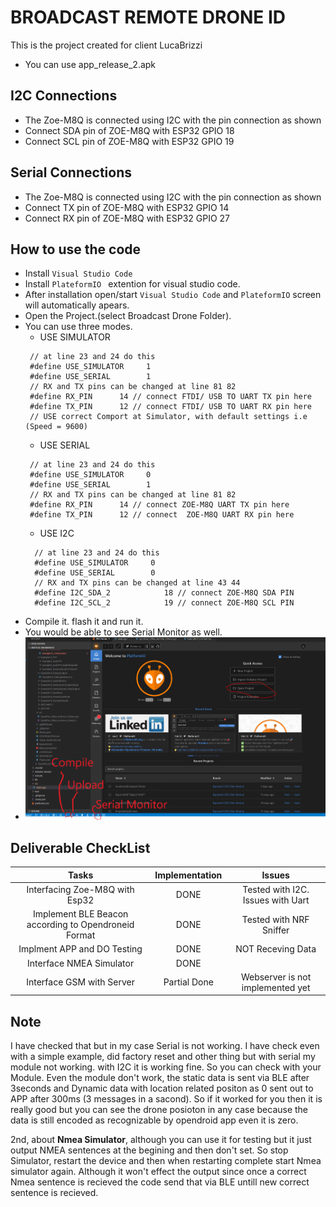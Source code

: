 # BROADCAST REMOTE DRONE ID
This is the project created for client LucaBrizzi
* You can use app_release_2.apk

## I2C Connections
* The Zoe-M8Q is connected using I2C with the pin connection as shown
* Connect SDA pin of ZOE-M8Q with ESP32 GPIO 18
* Connect SCL pin of ZOE-M8Q with ESP32 GPIO 19


## Serial Connections
* The Zoe-M8Q is connected using I2C with the pin connection as shown
* Connect TX pin of ZOE-M8Q with ESP32 GPIO 14
* Connect RX pin of ZOE-M8Q with ESP32 GPIO 27




## How to use the code
* Install  `Visual Studio Code`
* Install `PlateformIO ` extention for visual studio code.
* After installation open/start  `Visual Studio Code` and `PlateformIO` screen will automatically apears.
* Open the Project.(select Broadcast Drone Folder).
* You can use three modes. 
  * USE SIMULATOR
   ```
    // at line 23 and 24 do this
    #define USE_SIMULATOR     1
    #define USE_SERIAL        1
    // RX and TX pins can be changed at line 81 82
    #define RX_PIN      14 // connect FTDI/ USB TO UART TX pin here
    #define TX_PIN      12 // connect FTDI/ USB TO UART RX pin here
    // USE correct Comport at Simulator, with default settings i.e (Speed = 9600)
   ```
  * USE SERIAL
   ```
    // at line 23 and 24 do this
    #define USE_SIMULATOR     0
    #define USE_SERIAL        1
    // RX and TX pins can be changed at line 81 82
    #define RX_PIN      14 // connect ZOE-M8Q UART TX pin here
    #define TX_PIN      12 // connect  ZOE-M8Q UART RX pin here
   ```
  * USE I2C
  ```
    // at line 23 and 24 do this
    #define USE_SIMULATOR     0
    #define USE_SERIAL        0
    // RX and TX pins can be changed at line 43 44
    #define I2C_SDA_2            18 // connect ZOE-M8Q SDA PIN
    #define I2C_SCL_2            19 // connect ZOE-M8Q SCL PIN
   ```
* Compile it. flash it and run it. 
* You would be able to see Serial Monitor as well.
* ![](/Images/Image1.png)

 
## Deliverable CheckList
|                         Tasks                        | Implementation |               Issues              |
|:----------------------------------------------------:|:--------------:|:---------------------------------:|
|            Interfacing Zoe-M8Q with Esp32            |      DONE      | Tested with I2C. Issues with Uart |
| Implement BLE Beacon according to Opendroneid Format |      DONE      |      Tested with NRF Sniffer      |
|              Implment APP and DO Testing             |      DONE      |         NOT Receving Data         |
|               Interface  NMEA Simulator              |      DONE      |                                   |
|               Interface GSM with Server              |  Partial Done  |  Webserver is not implemented yet |

## Note
I have checked that but in my case Serial is not working. I have check even with a simple example, did factory reset and other thing but with serial my module not working. with I2C it is working fine. So you can check with your Module. Even the module don't work, the static data is sent via BLE after 3seconds and Dynamic data with location related positon as 0 sent out to APP after 300ms (3 messages in a sacond). So if it worked for you then it is really good but you can see the drone posioton in any case because the data is still encoded as recognizable by opendroid app even it is zero.

2nd, about **Nmea Simulator**, although you can use it for testing but it just output NMEA sentences at the begining and then don't set. So stop Simulator, restart the device and then when restarting complete start Nmea simulator again. Although it won't effect the output since once a correct Nmea sentence is recieved the code send that via BLE untill new correct sentence is recieved.